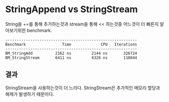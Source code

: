 # StringAppend vs StringStream

String을 +=를 통해 추가하는것과 stream을 통해 << 하는것중 어느것이 더 빠른지 알아보기위한 benchmark.

```
----------------------------------------------------------
Benchmark                Time             CPU   Iterations
----------------------------------------------------------
BM_StringAdd          2162 ns         2144 ns       326724
BM_StringStream       6411 ns         6328 ns       110844
```

## 결과

StringStream을 사용하는것이 더 느리다. StringStream은 추가적인 메모리 할당과 해제가 발생하기 때문이다.
